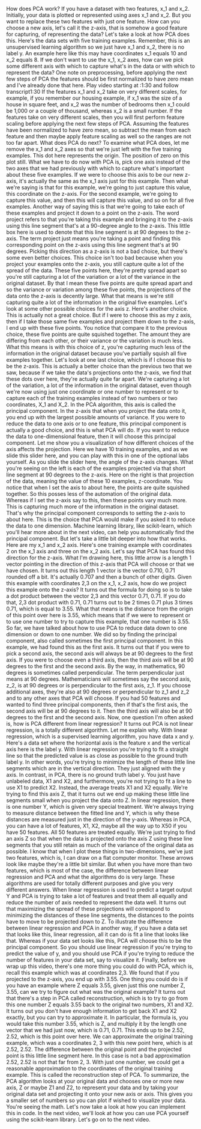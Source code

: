 How does PCA work? If you have a dataset with two features, x_1 and x_2. Initially, your data is plotted or represented using axes x_1 and x_2. But you want to replace these two features with just one feature. How can you choose a new axis, let's call it the z-axis, that is somehow a good feature for capturing, of representing the data? Let's take a look at how PCA does this. Here's the data sets with five training examples. Remember, this is an unsupervised learning algorithm so we just have x_1 and x_2, there is no label y. An example here like this may have coordinates x_1 equals 10 and x_2 equals 8. If we don't want to use the x_1, x_2 axes, how can we pick some different axis with which to capture what's in the data or with which to represent the data? One note on preprocessing, before applying the next few steps of PCA the features should be first normalized to have zero mean and I've already done that here.
Play video starting at :1:30 and follow transcript1:30
If the features x_1 and x_2 take on very different scales, for example, if you remember our housing example, if x_1 was the size of a house in square feet, and x_2 was the number of bedrooms then x_1 could be 1,000 or a couple of thousand, whereas x_2 is a small number. If the features take on very different scales, then you will first perform feature scaling before applying the next few steps of PCA. Assuming the features have been normalized to have zero mean, so subtract the mean from each feature and then maybe apply feature scaling as well so the ranges are not too far apart. What does PCA do next? To examine what PCA does, let me remove the x_1 and x_2 axes so that we're just left with the five training examples. This dot here represents the origin. The position of zero on this plot still. What we have to do now with PCA is, pick one axis instead of the two axes that we had previously with which to capture what's important about these five examples. If we were to choose this axis to be our new z-axis, it's actually the same as the x_1 axis just for this example. Then what we're saying is that for this example, we're going to just capture this value, this coordinate on the z-axis. For the second example, we're going to capture this value, and then this will capture this value, and so on for all five examples. Another way of saying this is that we're going to take each of these examples and project it down to a point on the z-axis. The word project refers to that you're taking this example and bringing it to the z-axis using this line segment that's at a 90-degree angle to the z-axis. This little box here is used to denote that this line segment is at 90 degrees to the z-axis. The term project just means you're taking a point and finding this corresponding point on the z-axis using this line segment that's at 90 degrees. Picking this direction as a z-axis is not a bad choice, but there's some even better choices. This choice isn't too bad because when you project your examples onto the z-axis, you still capture quite a lot of the spread of the data. These five points here, they're pretty spread apart so you're still capturing a lot of the variation or a lot of the variance in the original dataset. By that I mean these five points are quite spread apart and so the variance or variation among these five points, the projections of the data onto the z-axis is decently large. What that means is we're still capturing quite a lot of the information in the original five examples. Let's look at some other possible choices for the axis z. Here's another choice. This is actually not a great choice. But if I were to choose this as my z axis, then if I take those same five examples and project them down to the z-axis, I end up with these five points. You notice that compare it to the previous choice, these five points are quite squished together. The amount they are differing from each other, or their variance or the variation is much less. What this means is with this choice of z, you're capturing much less of the information in the original dataset because you've partially squish all five examples together. Let's look at one last choice, which is if I choose this to be the z-axis. This is actually a better choice than the previous two that we saw, because if we take the data's projections onto the z-axis, we find that these dots over here, they're actually quite far apart. We're capturing a lot of the variation, a lot of the information in the original dataset, even though we're now using just one coordinate or one number to represent or to capture each of the training examples instead of two numbers or two coordinates, X_1 and X_2. In the PCA algorithm, this axis is called the principal component. In the z-axis that when you project the data onto it, you end up with the largest possible amounts of variance. If you were to reduce the data to one axis or to one feature, this principal component is actually a good choice, and this is what PCA will do. If you want to reduce the data to one-dimensional feature, then it will choose this principal component. Let me show you a visualization of how different choices of the axis affects the projection. Here we have 10 training examples, and as we slide this slider here, and you can play with this in one of the optional labs yourself. As you slide the slider here, the angle of the z-axis changes. What you're seeing on the left is each of the examples projected via that short line segment at 90 degrees to the z-axis. Here on the right is that projection of the data, meaning the value of these 10 examples, z-coordinate. You notice that when I set the axis to about here, the points are quite squished together. So this posses less of the automation of the original data. Whereas if I set the z-axis say to this, then these points vary much more. This is capturing much more of the information in the original dataset. That's why the principal component corresponds to setting the z-axis to about here. This is the choice that PCA would make if you asked it to reduce the data to one dimension. Machine learning library, like scikit-learn, which you'll hear more about in the next video, can help you automatically find the principal component. But let's take a little bit deeper into how that works. Here are my x_1 and x_2 axis. Here's one training example with coordinates 2 on the x_1 axis and three on the x_2 axis. Let's say that PCA has found this direction for the z-axis. What I'm drawing here, this little arrow is a length 1 vector pointing in the direction of this z-axis that PCA will choose or that we have chosen. It turns out this length 1 vector is the vector 0.710, 0.71 rounded off a bit. It's actually 0.707 and then a bunch of other digits. Given this example with coordinates 2,3 on the x_1, x_2 axis, how do we project this example onto the z-axis? It turns out the formula for doing so is to take a dot product between the vector 2,3 and this vector 0.71, 0.71. If you do that, 2,3 dot product with 0.71, 0.71 turns out to be 2 times 0.71 plus 3 times 0.71, which is equal to 3.55. What that means is the distance from the origin of this point over here is 3.55, which means that if we were to represent or to use one number to try to capture this example, that one number is 3.55. So far, we have talked about how to use PCA to reduce data down to one dimension or down to one number. We did so by finding the principal component, also called sometimes the first principal component. In this example, we had found this as the first axis. It turns out that if you were to pick a second axis, the second axis will always be at 90 degrees to the first axis. If you were to choose even a third axis, then the third axis will be at 90 degrees to the first and the second axis. By the way, in mathematics, 90 degrees is sometimes called perpendicular. The term perpendicular just means at 90 degrees. Mathematicians will sometimes say the second axis, z_2, is at 90 degrees or is perpendicular to the first axis, z_1. If you choose additional axes, they're also at 90 degrees or perpendicular to z_1 and z_2 and to any other axes that PCA will choose. If you had 50 features and wanted to find three principal components, then if that's the first axis, the second axis will be at 90 degrees to it. Then the third axis will also be at 90 degrees to the first and the second axis. Now, one question I'm often asked is, how is PCA different from linear regression? It turns out PCA is not linear regression, is a totally different algorithm. Let me explain why. With linear regression, which is a supervised learning algorithm, you have data x and y. Here's a data set where the horizontal axis is the feature x and the vertical axis here is the label y. With linear regression you're trying to fit a straight line so that the predicted value is as close as possible to the ground truth label y. In other words, you're trying to minimize the length of these little line segments which are in the vertical direction. They just aligned with the y axis. In contrast, in PCA, there is no ground truth label y. You just have unlabeled data, X1 and X2, and furthermore, you're not trying to fit a line to use X1 to predict X2. Instead, the average treats X1 and X2 equally. We're trying to find this axis Z, that it turns out we end up making these little line segments small when you project the data onto Z. In linear regression, there is one number Y, which is given very special treatment. We're always trying to measure distance between the fitted line and Y, which is why these distances are measured just in the direction of the y-axis. Whereas in PCA, you can have a lot of features, X1, X2, maybe all the way up to X50 if you have 50 features. All 50 features are treated equally. We're just trying to find an axis Z so that when the data is projected onto the axis Z using these line segments that you still retain as much of the variance of the original data as possible. I know that when I plot these things in two-dimensions, we've just two features, which is, I can draw on a flat computer monitor. These arrows look like maybe they're a little bit similar. But when you have more than two features, which is most of the case, the difference between linear regression and PCA and what the algorithms do is very large. These algorithms are used for totally different purposes and give you very different answers. When linear regression is used to predict a target output Y and PCA is trying to take a lot of features and treat them all equally and reduce the number of axis needed to represent the data well. It turns out that maximizing the spread of these projections will correspond to minimizing the distances of these line segments, the distances to the points have to move to be projected down to Z. To illustrate the difference between linear regression and PCA in another way, if you have a data set that looks like this, linear regression, all it can do is fit a line that looks like that. Whereas if your data set looks like this, PCA will choose this to be the principal component. So you should use linear regression if you're trying to predict the value of y, and you should use PCA if you're trying to reduce the number of features in your data set, say to visualize it. Finally, before we wrap up this video, there's one more thing you could do with PCA, which is, recall this example which was at coordinates 2,3. We found that if you projected to the z-axis, you end up with 3.55. One thing you could do is if you have an example where Z equals 3.55, given just this one number Z, 3.55, can we try to figure out what was the original example? It turns out that there's a step in PCA called reconstruction, which is to try to go from this one number Z equals 3.55 back to the original two numbers, X1 and X2. It turns out you don't have enough information to get back X1 and X2 exactly, but you can try to approximate it. In particular, the formula is, you would take this number 3.55, which is Z, and multiply it by the length one vector that we had just now, which is 0.71, 0.71. This ends up to be 2.52, 2.52, which is this point over here. We can approximate the original training example, which was a coordinates 2, 3 with this new point here, which is at 2.52, 2.52. The difference between the original point and the projected point is this little line segment here. In this case is not a bad approximation 2.52, 2.52 is not that far from 2, 3. With just one number, we could get a reasonable approximation to the coordinates of the original training example. This is called the reconstruction step of PCA. To summarize, the PCA algorithm looks at your original data and chooses one or more new axis, Z or maybe Z1 and Z2, to represent your data and by taking your original data set and projecting it onto your new axis or axis. This gives you a smaller set of numbers so you can plot if wished to visualize your data. You're seeing the math. Let's now take a look at how you can implement this in code. In the next video, we'll look at how you can use PCA yourself using the scikit-learn library. Let's go on to the next video.